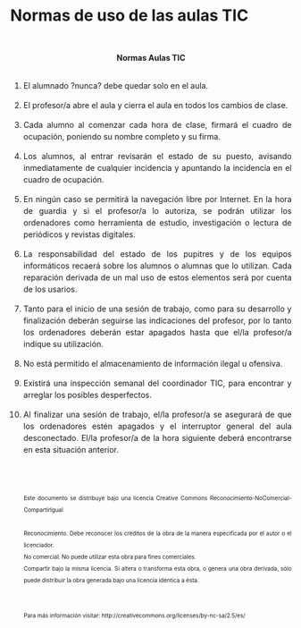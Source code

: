 # Normas de uso de las aulas TIC

<div style="text-align: justify;">&nbsp;</div><p style="margin-bottom: 0cm; text-align: center;"><b>Normas Aulas TIC</b></p><div style="text-align: justify;"><br />

</div><ol style="text-align: justify;"><li><p style="margin-bottom: 0cm; line-height: 150%;">El
	alumnado ?nunca? debe quedar solo en el aula.</p>
	</li><li><p style="margin-bottom: 0cm; line-height: 150%; widows: 2; orphans: 2;">
	El profesor/a abre el aula y cierra el aula en todos los cambios de
	clase.</p>
	</li><li><p style="margin-bottom: 0cm; line-height: 150%;">Cada
	alumno al comenzar cada hora de clase, firmará el cuadro de
	ocupación, poniendo su nombre completo y su firma.</p>
	</li><li><p style="margin-bottom: 0cm; line-height: 150%;">Los
	alumnos, al entrar revisarán el estado de su puesto, avisando
	inmediatamente de cualquier incidencia y apuntando la incidencia  en
	el cuadro de ocupación.</p>
	</li><li><p style="margin-bottom: 0cm; line-height: 150%;">En
	ningún caso se permitirá la navegación libre
	por Internet. En la hora de guardia y si el profesor/a lo autoriza,
	se podrán utilizar los ordenadores como herramienta de
	estudio, investigación o lectura de periódicos y
	revistas digitales. 
	</p>
	</li><li><p style="margin-bottom: 0cm; line-height: 150%;">La
	responsabilidad del estado de los pupitres y de los equipos
	informáticos recaerá sobre los alumnos o alumnas que
	lo utilizan. Cada reparación derivada de un mal uso de estos
	elementos será por cuenta de los usarios.</p>
	</li><li><p style="margin-bottom: 0cm; line-height: 150%; widows: 2; orphans: 2;">
	Tanto para el inicio de una sesión de trabajo, como para su
	desarrollo y finalización deberán seguirse las
	indicaciones del profesor, por lo tanto los ordenadores deberán
	estar apagados hasta que el/la profesor/a indique su utilización.</p>
	</li><li><p style="margin-bottom: 0cm; line-height: 150%;">No
	está permitido el almacenamiento de información ilegal
	u ofensiva.</p>
	</li><li><p style="margin-bottom: 0cm; line-height: 150%; widows: 2; orphans: 2;">
	Existirá una inspección semanal del coordinador TIC,
	para encontrar y arreglar los posibles desperfectos.</p>
	</li><li><p style="margin-bottom: 0cm; line-height: 150%; widows: 2; orphans: 2;">
	Al finalizar una sesión de trabajo, el/la profesor/a se
	asegurará de que los ordenadores estén apagados y el
	interruptor general del aula desconectado. El/la profesor/a de la
	hora siguiente deberá encontrarse en esta situación
	anterior. 
	</p>
</li></ol><div style="text-align: justify;">
</div><br /><p style="margin-left: 0.64cm; margin-bottom: 0cm; line-height: 150%; text-align: justify;"><font size="1"><br />Este documento se distribuye bajo una licencia Creative Commons Reconocimiento-NoComercial-CompartirIgual<br />
<br />Reconocimiento. Debe reconocer los créditos de la obra de la manera especificada por el autor o el licenciador.<br />No comercial. No puede utilizar esta obra para fines comerciales.<br />Compartir bajo la misma licencia. Si altera o transforma esta obra, o
genera una obra derivada, sólo puede distribuir la obra generada bajo
una licencia idéntica a ésta.<br />
<br />
<br />
Para más información visitar: http://creativecommons.org/licenses/by-nc-sa/2.5/es/<br />
</font>

</p>
